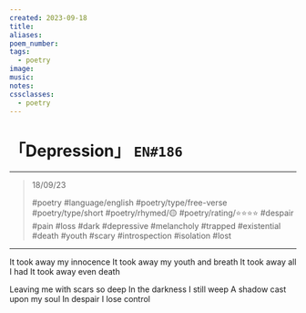 ```yaml
---
created: 2023-09-18
title:
aliases:
poem_number:
tags:
  - poetry
image:
music:
notes:
cssclasses:
  - poetry
---
```

# 「Depression」 `EN#186`

---

> 18/09/23
> 
> #poetry 
> #language/english 
> #poetry/type/free-verse #poetry/type/short 
> #poetry/rhymed/🟡 
> #poetry/rating/⭐⭐⭐⭐ 
> #despair #pain #loss  #dark #depressive #melancholy #trapped #existential #death #youth #scary #introspection #isolation #lost 

---

It took away my innocence
It took away my youth and breath
It took away all I had
It took away even death

Leaving me with scars so deep
In the darkness I still weep
A shadow cast upon my soul
In despair I lose control